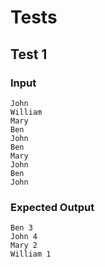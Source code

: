 # Tests

## Test 1

### Input

```
John
William
Mary
Ben
John
Ben
Mary
John
Ben
John
```

### Expected Output

```
Ben 3
John 4
Mary 2
William 1
```